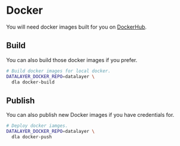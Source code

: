 # Docker

You will need docker images built for you on [DockerHub](https://hub.docker.com/u/datalayer).

## Build

You can also build those docker images if you prefer.

```bash
# Build docker images for local docker.
DATALAYER_DOCKER_REPO=datalayer \
  dla docker-build
```

## Publish

You can also publish new Docker images if you have credentials for.

```bash
# Deploy docker iamges.
DATALAYER_DOCKER_REPO=datalayer \
  dla docker-push
```
